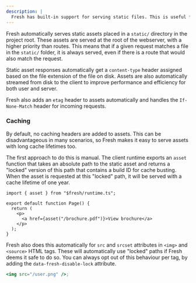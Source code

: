 ```yaml
---
description: |
  Fresh has built-in support for serving static files. This is useful for serving images, CSS, and other static assets.
---
```


Fresh automatically serves static assets placed in a `static/` directory in the
project root. These assets are served at the root of the webserver, with a
higher priority than routes. This means that if a given request matches a file
in the `static/` folder, it is always served, even if there is a route that
would also match the request.

Static asset responses automatically get a `content-type` header assigned based
on the file extension of the file on disk. Assets are also automatically
streamed from disk to the client to improve performance and efficiency for both
user and server.

Fresh also adds an `etag` header to assets automatically and handles the
`If-None-Match` header for incoming requests.

### Caching

By default, no caching headers are added to assets. This can be disadvantageous
in many scenarios, so Fresh makes it easy to serve assets with long cache
lifetimes too.

The first approach to do this is manual. The client runtime exports an `asset`
function that takes an absolute path to the static asset and returns a "locked"
version of this path that contains a build ID for cache busting. When the asset
is requested at this "locked" path, it will be served with a cache lifetime of
one year.

```tsx { "title": "routes/my-page.tsx"}
import { asset } from "$fresh/runtime.ts";

export default function Page() {
  return (
    <p>
      <a href={asset("/brochure.pdf")}>View brochure</a>
    </p>
  );
}
```

Fresh also does this automatically for `src` and `srcset` attributes in `<img>`
and `<source>` HTML tags. These will automatically use "locked" paths if Fresh
deems it safe to do so. You can always opt out of this behaviour per tag, by
adding the `data-fresh-disable-lock` attribute.

```jsx
<img src="/user.png" />;
```
